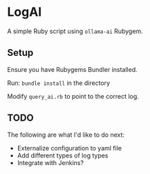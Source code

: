 # LogAI

A simple Ruby script using `ollama-ai` Rubygem.

## Setup
Ensure you have Rubygems Bundler installed.

Run:
`bundle install` in the directory

Modify `query_ai.rb` to point to the correct log.

## TODO
The following are what I'd like to do next:

- Externalize configuration to yaml file
- Add different types of log types
- Integrate with Jenkins?